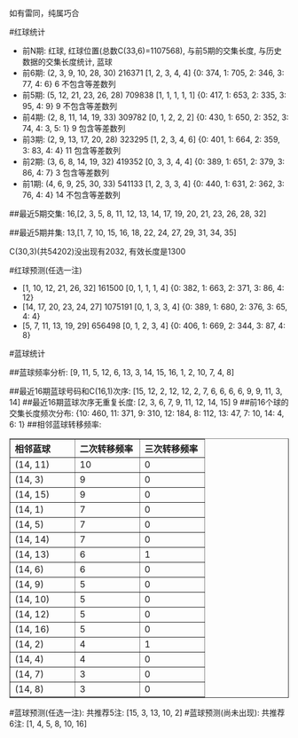 <!-- 
.. title: 双色球2013075期(2013-06-30)数据分析报告
.. slug: slott-2013075-2013-06-30-report
.. date: 2013-07-01 08:00:00 UTC+08:00
.. tags: Lottery
.. link: 
.. description: 
.. type: text
-->

如有雷同，纯属巧合

<!-- TEASER_END-->

#红球统计

- 前N期: 红球, 红球位置(总数C(33,6)=1107568), 与前5期的交集长度, 与历史数据的交集长度统计, 蓝球
- 前6期: (2, 3, 9, 10, 28, 30) 216371 [1, 2, 3, 4, 4] {0: 374, 1: 705, 2: 346, 3: 77, 4: 6} 6 不包含等差数列
- 前5期: (5, 12, 21, 23, 26, 28) 709838 [1, 1, 1, 1, 1] {0: 417, 1: 653, 2: 335, 3: 95, 4: 9} 9 不包含等差数列
- 前4期: (2, 8, 11, 14, 19, 33) 309782 [0, 1, 2, 2, 2] {0: 430, 1: 650, 2: 352, 3: 74, 4: 3, 5: 1} 9 包含等差数列
- 前3期: (2, 9, 13, 17, 20, 28) 323295 [1, 2, 3, 4, 6] {0: 401, 1: 664, 2: 359, 3: 83, 4: 4} 11 包含等差数列
- 前2期: (3, 6, 8, 14, 19, 32) 419352 [0, 3, 3, 4, 4] {0: 389, 1: 651, 2: 379, 3: 86, 4: 7} 3 包含等差数列
- 前1期: (4, 6, 9, 25, 30, 33) 541133 [1, 2, 3, 3, 4] {0: 440, 1: 631, 2: 362, 3: 76, 4: 4} 14 不包含等差数列

##最近5期交集:
16,[2, 3, 5, 8, 11, 12, 13, 14, 17, 19, 20, 21, 23, 26, 28, 32]

##最近5期并集:
13,[1, 7, 10, 15, 16, 18, 22, 24, 27, 29, 31, 34, 35]

C(30,3)(共54202)没出现有2032, 
有效长度是1300

#红球预测(任选一注)

- [1, 10, 12, 21, 26, 32] 161500 [0, 1, 1, 1, 4] {0: 382, 1: 663, 2: 371, 3: 86, 4: 12}
- [14, 17, 20, 23, 24, 27] 1075191 [0, 1, 3, 3, 4] {0: 389, 1: 680, 2: 376, 3: 65, 4: 4}
- [5, 7, 11, 13, 19, 29] 656498 [0, 1, 2, 3, 4] {0: 406, 1: 669, 2: 344, 3: 87, 4: 8}

#蓝球统计

##蓝球频率分析:
[9, 11, 5, 12, 6, 13, 3, 14, 15, 16, 1, 2, 10, 7, 4, 8]

##最近16期蓝球号码和C(16,1)次序:
[15, 12, 2, 12, 12, 2, 7, 6, 6, 6, 6, 9, 9, 11, 3, 14]
##最近16期蓝球次序无重复长度:
[2, 3, 6, 7, 9, 11, 12, 14, 15] 9
##前16个球的交集长度频次分布:
{10: 460, 11: 371, 9: 310, 12: 184, 8: 112, 13: 47, 7: 10, 14: 4, 6: 1}
##相邻蓝球转移频率:
<table border="1" class="table table-striped dataframe">
  <thead>
    <tr style="text-align: left;">
      <th style="min-width: 100px;">相邻蓝球</th>
      <th style="min-width: 100px;">二次转移频率</th>
      <th style="min-width: 100px;">三次转移频率</th>
    </tr>
  </thead>
  <tbody>
    <tr>
      <td> (14, 11)</td>
      <td> 10</td>
      <td> 0</td>
    </tr>
    <tr>
      <td>  (14, 3)</td>
      <td>  9</td>
      <td> 0</td>
    </tr>
    <tr>
      <td> (14, 15)</td>
      <td>  9</td>
      <td> 0</td>
    </tr>
    <tr>
      <td>  (14, 1)</td>
      <td>  7</td>
      <td> 0</td>
    </tr>
    <tr>
      <td>  (14, 5)</td>
      <td>  7</td>
      <td> 0</td>
    </tr>
    <tr>
      <td> (14, 14)</td>
      <td>  7</td>
      <td> 0</td>
    </tr>
    <tr>
      <td> (14, 13)</td>
      <td>  6</td>
      <td> 1</td>
    </tr>
    <tr>
      <td>  (14, 6)</td>
      <td>  6</td>
      <td> 0</td>
    </tr>
    <tr>
      <td>  (14, 9)</td>
      <td>  5</td>
      <td> 0</td>
    </tr>
    <tr>
      <td> (14, 10)</td>
      <td>  5</td>
      <td> 0</td>
    </tr>
    <tr>
      <td> (14, 12)</td>
      <td>  5</td>
      <td> 0</td>
    </tr>
    <tr>
      <td> (14, 16)</td>
      <td>  5</td>
      <td> 0</td>
    </tr>
    <tr>
      <td>  (14, 2)</td>
      <td>  4</td>
      <td> 1</td>
    </tr>
    <tr>
      <td>  (14, 4)</td>
      <td>  4</td>
      <td> 0</td>
    </tr>
    <tr>
      <td>  (14, 7)</td>
      <td>  3</td>
      <td> 0</td>
    </tr>
    <tr>
      <td>  (14, 8)</td>
      <td>  3</td>
      <td> 0</td>
    </tr>
  </tbody>
</table>
#蓝球预测(任选一注):
共推荐5注: [15, 3, 13, 10, 2]
#蓝球预测(尚未出现):
共推荐6注: [1, 4, 5, 8, 10, 16]

